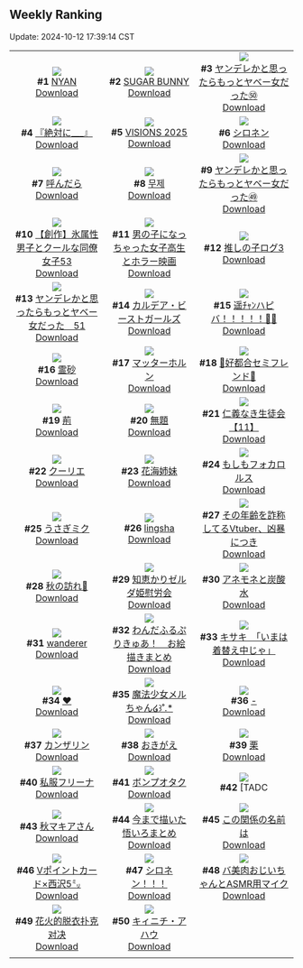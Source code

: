 ## Weekly Ranking
Update: 2024-10-12 17:39:14 CST

|      |      |      |
| :----: | :----: | :----: |
| ![](https://i.pixiv.re/c/240x480/img-master/img/2024/10/06/00/00/46/123068644_p0_master1200.jpg)<br>**#1** [NYAN](https://www.pixiv.net/artworks/123068644)<br>[Download](https://i.pixiv.re/img-original/img/2024/10/06/00/00/46/123068644_p0.png) | ![](https://i.pixiv.re/c/240x480/img-master/img/2024/10/06/00/01/02/123068706_p0_master1200.jpg)<br>**#2** [SUGAR BUNNY](https://www.pixiv.net/artworks/123068706)<br>[Download](https://i.pixiv.re/img-original/img/2024/10/06/00/01/02/123068706_p0.png) | ![](https://i.pixiv.re/c/240x480/img-master/img/2024/10/06/00/02/03/123068825_p0_master1200.jpg)<br>**#3** [ヤンデレかと思ったらもっとヤベー女だった㊿](https://www.pixiv.net/artworks/123068825)<br>[Download](https://i.pixiv.re/img-original/img/2024/10/06/00/02/03/123068825_p0.png) |
| ![](https://i.pixiv.re/c/240x480/img-master/img/2024/10/06/20/48/05/123095815_p0_master1200.jpg)<br>**#4** [『絶対に___』](https://www.pixiv.net/artworks/123095815)<br>[Download](https://i.pixiv.re/img-original/img/2024/10/06/20/48/05/123095815_p0.png) | ![](https://i.pixiv.re/c/240x480/img-master/img/2024/10/06/00/01/10/123068735_p0_master1200.jpg)<br>**#5** [VISIONS 2025](https://www.pixiv.net/artworks/123068735)<br>[Download](https://i.pixiv.re/img-original/img/2024/10/06/00/01/10/123068735_p0.jpg) | ![](https://i.pixiv.re/c/240x480/img-master/img/2024/10/07/00/00/17/123103412_p0_master1200.jpg)<br>**#6** [シロネン](https://www.pixiv.net/artworks/123103412)<br>[Download](https://i.pixiv.re/img-original/img/2024/10/07/00/00/17/123103412_p0.jpg) |
| ![](https://i.pixiv.re/c/240x480/img-master/img/2024/10/06/00/04/07/123068993_p0_master1200.jpg)<br>**#7** [呼んだら](https://www.pixiv.net/artworks/123068993)<br>[Download](https://i.pixiv.re/img-original/img/2024/10/06/00/04/07/123068993_p0.jpg) | ![](https://i.pixiv.re/c/240x480/img-master/img/2024/10/06/02/17/53/123072884_p0_master1200.jpg)<br>**#8** [무제](https://www.pixiv.net/artworks/123072884)<br>[Download](https://i.pixiv.re/img-original/img/2024/10/06/02/17/53/123072884_p0.png) | ![](https://i.pixiv.re/c/240x480/img-master/img/2024/10/05/00/01/17/123036356_p0_master1200.jpg)<br>**#9** [ヤンデレかと思ったらもっとヤベー女だった㊾](https://www.pixiv.net/artworks/123036356)<br>[Download](https://i.pixiv.re/img-original/img/2024/10/05/00/01/17/123036356_p0.png) |
| ![](https://i.pixiv.re/c/240x480/img-master/img/2024/10/06/00/03/16/123068923_p0_master1200.jpg)<br>**#10** [【創作】氷属性男子とクールな同僚女子53](https://www.pixiv.net/artworks/123068923)<br>[Download](https://i.pixiv.re/img-original/img/2024/10/06/00/03/16/123068923_p0.jpg) | ![](https://i.pixiv.re/c/240x480/img-master/img/2024/10/06/00/02/09/123068836_p0_master1200.jpg)<br>**#11** [男の子になっちゃった女子高生とホラー映画](https://www.pixiv.net/artworks/123068836)<br>[Download](https://i.pixiv.re/img-original/img/2024/10/06/00/02/09/123068836_p0.jpg) | ![](https://i.pixiv.re/c/240x480/img-master/img/2024/10/06/18/25/05/123091118_p0_master1200.jpg)<br>**#12** [推しの子ログ3](https://www.pixiv.net/artworks/123091118)<br>[Download](https://i.pixiv.re/img-original/img/2024/10/06/18/25/05/123091118_p0.jpg) |
| ![](https://i.pixiv.re/c/240x480/img-master/img/2024/10/07/00/00/46/123103550_p0_master1200.jpg)<br>**#13** [ヤンデレかと思ったらもっとヤベー女だった　51](https://www.pixiv.net/artworks/123103550)<br>[Download](https://i.pixiv.re/img-original/img/2024/10/07/00/00/46/123103550_p0.png) | ![](https://i.pixiv.re/c/240x480/img-master/img/2024/10/07/22/24/16/123128905_p0_master1200.jpg)<br>**#14** [カルデア・ビーストガールズ](https://www.pixiv.net/artworks/123128905)<br>[Download](https://i.pixiv.re/img-original/img/2024/10/07/22/24/16/123128905_p0.png) | ![](https://i.pixiv.re/c/240x480/img-master/img/2024/10/05/00/00/06/123036063_p0_master1200.jpg)<br>**#15** [遥ﾁｬﾝハピバ！！！！！🎂🎉](https://www.pixiv.net/artworks/123036063)<br>[Download](https://i.pixiv.re/img-original/img/2024/10/05/00/00/06/123036063_p0.jpg) |
| ![](https://i.pixiv.re/c/240x480/img-master/img/2024/10/06/01/06/54/123071255_p0_master1200.jpg)<br>**#16** [霊砂](https://www.pixiv.net/artworks/123071255)<br>[Download](https://i.pixiv.re/img-original/img/2024/10/06/01/06/54/123071255_p0.png) | ![](https://i.pixiv.re/c/240x480/img-master/img/2024/10/06/00/40/29/123070439_p0_master1200.jpg)<br>**#17** [マッターホルン](https://www.pixiv.net/artworks/123070439)<br>[Download](https://i.pixiv.re/img-original/img/2024/10/06/00/40/29/123070439_p0.jpg) | ![](https://i.pixiv.re/c/240x480/img-master/img/2024/10/06/00/09/01/123069256_p0_master1200.jpg)<br>**#18** [🤍好都合セミフレンド💜](https://www.pixiv.net/artworks/123069256)<br>[Download](https://i.pixiv.re/img-original/img/2024/10/06/00/09/01/123069256_p0.jpg) |
| ![](https://i.pixiv.re/c/240x480/img-master/img/2024/10/05/21/05/04/123062219_p0_master1200.jpg)<br>**#19** [荊](https://www.pixiv.net/artworks/123062219)<br>[Download](https://i.pixiv.re/img-original/img/2024/10/05/21/05/04/123062219_p0.jpg) | ![](https://i.pixiv.re/c/240x480/img-master/img/2024/10/05/04/54/39/123042421_p0_master1200.jpg)<br>**#20** [無題](https://www.pixiv.net/artworks/123042421)<br>[Download](https://i.pixiv.re/img-original/img/2024/10/05/04/54/39/123042421_p0.png) | ![](https://i.pixiv.re/c/240x480/img-master/img/2024/10/05/11/08/27/123047599_p0_master1200.jpg)<br>**#21** [仁義なき生徒会【11】](https://www.pixiv.net/artworks/123047599)<br>[Download](https://i.pixiv.re/img-original/img/2024/10/05/11/08/27/123047599_p0.png) |
| ![](https://i.pixiv.re/c/240x480/img-master/img/2024/10/05/00/40/09/123038065_p0_master1200.jpg)<br>**#22** [クーリエ](https://www.pixiv.net/artworks/123038065)<br>[Download](https://i.pixiv.re/img-original/img/2024/10/05/00/40/09/123038065_p0.jpg) | ![](https://i.pixiv.re/c/240x480/img-master/img/2024/10/06/01/02/03/123071095_p0_master1200.jpg)<br>**#23** [花海姉妹](https://www.pixiv.net/artworks/123071095)<br>[Download](https://i.pixiv.re/img-original/img/2024/10/06/01/02/03/123071095_p0.jpg) | ![](https://i.pixiv.re/c/240x480/img-master/img/2024/10/06/19/23/35/123092973_p0_master1200.jpg)<br>**#24** [もしもフォカロルス](https://www.pixiv.net/artworks/123092973)<br>[Download](https://i.pixiv.re/img-original/img/2024/10/06/19/23/35/123092973_p0.png) |
| ![](https://i.pixiv.re/c/240x480/img-master/img/2024/10/06/00/05/54/123069106_p0_master1200.jpg)<br>**#25** [うさぎミク](https://www.pixiv.net/artworks/123069106)<br>[Download](https://i.pixiv.re/img-original/img/2024/10/06/00/05/54/123069106_p0.png) | ![](https://i.pixiv.re/c/240x480/img-master/img/2024/10/06/19/19/11/123092832_p0_master1200.jpg)<br>**#26** [lingsha](https://www.pixiv.net/artworks/123092832)<br>[Download](https://i.pixiv.re/img-original/img/2024/10/06/19/19/11/123092832_p0.png) | ![](https://i.pixiv.re/c/240x480/img-master/img/2024/10/06/21/01/25/123096411_p0_master1200.jpg)<br>**#27** [その年齢を詐称してるVtuber、凶暴につき](https://www.pixiv.net/artworks/123096411)<br>[Download](https://i.pixiv.re/img-original/img/2024/10/06/21/01/25/123096411_p0.png) |
| ![](https://i.pixiv.re/c/240x480/img-master/img/2024/10/06/00/00/28/123068571_p0_master1200.jpg)<br>**#28** [秋の訪れ🍁](https://www.pixiv.net/artworks/123068571)<br>[Download](https://i.pixiv.re/img-original/img/2024/10/06/00/00/28/123068571_p0.jpg) | ![](https://i.pixiv.re/c/240x480/img-master/img/2024/10/06/17/45/05/123089817_p0_master1200.jpg)<br>**#29** [知恵かりゼルダ姫慰労会](https://www.pixiv.net/artworks/123089817)<br>[Download](https://i.pixiv.re/img-original/img/2024/10/06/17/45/05/123089817_p0.jpg) | ![](https://i.pixiv.re/c/240x480/img-master/img/2024/10/06/21/16/07/123096964_p0_master1200.jpg)<br>**#30** [アネモネと炭酸水](https://www.pixiv.net/artworks/123096964)<br>[Download](https://i.pixiv.re/img-original/img/2024/10/06/21/16/07/123096964_p0.jpg) |
| ![](https://i.pixiv.re/c/240x480/img-master/img/2024/10/06/16/45/46/123088247_p0_master1200.jpg)<br>**#31** [wanderer](https://www.pixiv.net/artworks/123088247)<br>[Download](https://i.pixiv.re/img-original/img/2024/10/06/16/45/46/123088247_p0.jpg) | ![](https://i.pixiv.re/c/240x480/img-master/img/2024/10/06/02/09/55/123072717_p0_master1200.jpg)<br>**#32** [わんだふるぷりきゅあ！　お絵描きまとめ](https://www.pixiv.net/artworks/123072717)<br>[Download](https://i.pixiv.re/img-original/img/2024/10/06/02/09/55/123072717_p0.jpg) | ![](https://i.pixiv.re/c/240x480/img-master/img/2024/10/06/08/00/04/123077310_p0_master1200.jpg)<br>**#33** [キサキ　「いまは着替え中じゃ」](https://www.pixiv.net/artworks/123077310)<br>[Download](https://i.pixiv.re/img-original/img/2024/10/06/08/00/04/123077310_p0.jpg) |
| ![](https://i.pixiv.re/c/240x480/img-master/img/2024/10/05/00/00/34/123036209_p0_master1200.jpg)<br>**#34** [❤](https://www.pixiv.net/artworks/123036209)<br>[Download](https://i.pixiv.re/img-original/img/2024/10/05/00/00/34/123036209_p0.jpg) | ![](https://i.pixiv.re/c/240x480/img-master/img/2024/10/05/00/13/14/123037071_p0_master1200.jpg)<br>**#35** [魔法少女メルちゃん໒꒱˚.*](https://www.pixiv.net/artworks/123037071)<br>[Download](https://i.pixiv.re/img-original/img/2024/10/05/00/13/14/123037071_p0.jpg) | ![](https://i.pixiv.re/c/240x480/img-master/img/2024/10/06/19/22/18/123092935_p0_master1200.jpg)<br>**#36** [-](https://www.pixiv.net/artworks/123092935)<br>[Download](https://i.pixiv.re/img-original/img/2024/10/06/19/22/18/123092935_p0.jpg) |
| ![](https://i.pixiv.re/c/240x480/img-master/img/2024/10/06/15/55/35/123086883_p0_master1200.jpg)<br>**#37** [カンザリン](https://www.pixiv.net/artworks/123086883)<br>[Download](https://i.pixiv.re/img-original/img/2024/10/06/15/55/35/123086883_p0.png) | ![](https://i.pixiv.re/c/240x480/img-master/img/2024/10/06/18/43/16/123091693_p0_master1200.jpg)<br>**#38** [おきがえ](https://www.pixiv.net/artworks/123091693)<br>[Download](https://i.pixiv.re/img-original/img/2024/10/06/18/43/16/123091693_p0.jpg) | ![](https://i.pixiv.re/c/240x480/img-master/img/2024/10/07/20/30/02/123125069_p0_master1200.jpg)<br>**#39** [栗](https://www.pixiv.net/artworks/123125069)<br>[Download](https://i.pixiv.re/img-original/img/2024/10/07/20/30/02/123125069_p0.png) |
| ![](https://i.pixiv.re/c/240x480/img-master/img/2024/10/07/18/45/22/123122068_p0_master1200.jpg)<br>**#40** [私服フリーナ](https://www.pixiv.net/artworks/123122068)<br>[Download](https://i.pixiv.re/img-original/img/2024/10/07/18/45/22/123122068_p0.jpg) | ![](https://i.pixiv.re/c/240x480/img-master/img/2024/10/05/11/55/46/123048517_p0_master1200.jpg)<br>**#41** [ボンプオタク](https://www.pixiv.net/artworks/123048517)<br>[Download](https://i.pixiv.re/img-original/img/2024/10/05/11/55/46/123048517_p0.jpg) | ![](https://i.pixiv.re/c/240x480/img-master/img/2024/10/06/02/08/16/123072681_p0_master1200.jpg)<br>**#42** [TADC | Xまとめ⑦](https://www.pixiv.net/artworks/123072681)<br>[Download](https://i.pixiv.re/img-original/img/2024/10/06/02/08/16/123072681_p0.jpg) |
| ![](https://i.pixiv.re/c/240x480/img-master/img/2024/10/06/00/14/58/123069499_p0_master1200.jpg)<br>**#43** [秋マキアさん](https://www.pixiv.net/artworks/123069499)<br>[Download](https://i.pixiv.re/img-original/img/2024/10/06/00/14/58/123069499_p0.jpg) | ![](https://i.pixiv.re/c/240x480/img-master/img/2024/10/06/16/10/59/123087369_p0_master1200.jpg)<br>**#44** [今まで描いた悟いろまとめ](https://www.pixiv.net/artworks/123087369)<br>[Download](https://i.pixiv.re/img-original/img/2024/10/06/16/10/59/123087369_p0.jpg) | ![](https://i.pixiv.re/c/240x480/img-master/img/2024/10/05/23/31/01/123067463_p0_master1200.jpg)<br>**#45** [この関係の名前は](https://www.pixiv.net/artworks/123067463)<br>[Download](https://i.pixiv.re/img-original/img/2024/10/05/23/31/01/123067463_p0.jpg) |
| ![](https://i.pixiv.re/c/240x480/img-master/img/2024/10/05/00/00/41/123036239_p0_master1200.jpg)<br>**#46** [Vポイントカード×西沢5㍉](https://www.pixiv.net/artworks/123036239)<br>[Download](https://i.pixiv.re/img-original/img/2024/10/05/00/00/41/123036239_p0.png) | ![](https://i.pixiv.re/c/240x480/img-master/img/2024/10/07/09/55/21/123113118_p0_master1200.jpg)<br>**#47** [シロネン！！！](https://www.pixiv.net/artworks/123113118)<br>[Download](https://i.pixiv.re/img-original/img/2024/10/07/09/55/21/123113118_p0.jpg) | ![](https://i.pixiv.re/c/240x480/img-master/img/2024/10/07/00/02/18/123103705_p0_master1200.jpg)<br>**#48** [バ美肉おじいちゃんとASMR用マイク](https://www.pixiv.net/artworks/123103705)<br>[Download](https://i.pixiv.re/img-original/img/2024/10/07/00/02/18/123103705_p0.jpg) |
| ![](https://i.pixiv.re/c/240x480/img-master/img/2024/10/06/13/47/55/123083967_p0_master1200.jpg)<br>**#49** [花火的脱衣扑克对决](https://www.pixiv.net/artworks/123083967)<br>[Download](https://i.pixiv.re/img-original/img/2024/10/06/13/47/55/123083967_p0.jpg) | ![](https://i.pixiv.re/c/240x480/img-master/img/2024/10/05/00/23/13/123037454_p0_master1200.jpg)<br>**#50** [キィニチ・アハウ](https://www.pixiv.net/artworks/123037454)<br>[Download](https://i.pixiv.re/img-original/img/2024/10/05/00/23/13/123037454_p0.jpg) |
|      |
